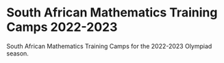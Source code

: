 # South African Mathematics Training Camps 2022-2023
South African Mathematics Training Camps for the 2022-2023 Olympiad season. 
